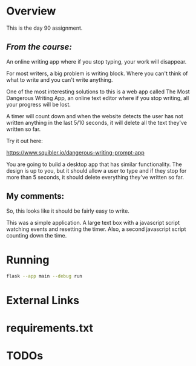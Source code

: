 # Overview

This is the day 90 assignment.

## _From the course:_
An online writing app where if you stop typing, your work will disappear.

For most writers, a big problem is writing block. Where you can't think of what to write and you can't write anything.

One of the most interesting solutions to this is a web app called The Most Dangerous Writing App, an online text editor where if you stop writing, all your progress will be lost.

A timer will count down and when the website detects the user has not written anything in the last 5/10 seconds, it will delete all the text they've written so far.

Try it out here:

https://www.squibler.io/dangerous-writing-prompt-app

You are going to build a desktop app that has similar functionality. The design is up to you, but it should allow a user to type and if they stop for more than 5 seconds, it should delete everything they've written so far.

## My comments:

So, this looks like it should be fairly easy to write.  

This was a simple application.  A large text box with a javascript script watching events and resetting the timer.  Also, a second javascript script counting down the time.


# Running

```bash
flask --app main --debug run
```

# External Links

# requirements.txt

# TODOs

